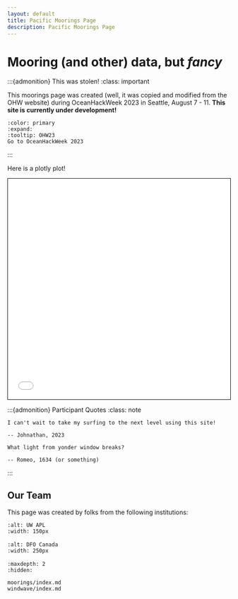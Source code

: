 ```yaml
---
layout: default
title: Pacific Moorings Page
description: Pacific Moorings Page
---
```


# Mooring (and other) data, but *fancy*

:::{admonition} This was stolen!
:class: important

This moorings page was created (well, it was copied and modified from the OHW website) during OceanHackWeek 2023 in Seattle, August 7 - 11. **This site is currently under development!**


```{button-link} https://oceanhackweek.org/
:color: primary
:expand:
:tooltip: OHW23
Go to OceanHackWeek 2023
```
<!-- https://getbootstrap.com/docs/4.0/components/buttons/ -->
:::


<!-- https://getbootstrap.com/docs/4.0/components/buttons/ -->

<!--
## About this page

```{image} assets/images/OHW21-collage-the3groups.jpg
:alt: OHW21 in person and on Zoom
:width: 280px
:align: right
```

Its objectives are to:
				
- Promote data and software proficiency in ocean scientists: Provide participants with computational and data science skills that can advance oceanography research, which often requires the integration and manipulation of diverse sources of data and models.
- Facilitate inclusive community building: Connect oceanographers across disciplines and career stages and cultivate an open science and a sharing culture.

-->

Here is a plotly plot! 

<iframe src="first_figure.html" width="100%" height="500" style="border:1px solid black;">  </iframe>


:::{admonition} Participant Quotes
:class: note

```{epigraph}
I can't wait to take my surfing to the next level using this site!

-- Johnathan, 2023
```

```{epigraph}
What light from yonder window breaks?

-- Romeo, 1634 (or something)
```

:::

## Our Team

This page was created by folks from the following institutions:

<div class="row">
  <div class="col-4" style="margin-bottom: 1rem">

```{image} assets/images/apl_logo_blue.jpg
:alt: UW APL
:width: 150px
```
  </div>
  <div class="col-4" style="margin-bottom: 1rem">

```{image} assets/images/DFO_Logo.svg.png
:alt: DFO Canada
:width: 250px
```
  </div>

</div>

<!-- <div class="row">
  <div class="col-4" style="margin-bottom: 1rem">

```{image} assets/images/logos/nasa-logo.sm.png
:alt: NASA
:width: 150px
```

  </div>
</div>
-->


```{toctree}
:maxdepth: 2
:hidden:

moorings/index.md
windwave/index.md
```
